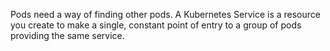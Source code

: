 Pods need a way of finding other pods.
A Kubernetes Service is a resource you create to make a single, constant point of entry to a group of pods providing the same service.